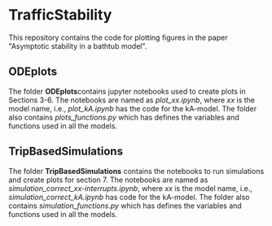 # TrafficStability
This repository contains the code for plotting figures in the paper "Asymptotic stability in a bathtub model".

## ODEplots
The folder **ODEplots**contains jupyter notebooks used to create plots in Sections 3-6. The notebooks are named as *plot_xx.ipynb*, where *xx* is the model name, i.e., *plot_kA.ipynb* has the code for the kA-model. The folder also contains *plots_functions.py* which has defines the variables and functions used in all the models.

## TripBasedSimulations
The folder **TripBasedSimulations** contains the notebooks to run simulations and create plots for section 7. The notebooks are named as *simulation_correct_xx-interrupts.ipynb*, where *xx* is the model name, i.e., *simulation_correct_kA.ipynb* has code for the kA-model. The folder also contains *simulation_functions.py* which has defines the variables and functions used in all the models.
